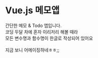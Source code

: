 # Vue.js 메모앱  
간단한 메모 & Todo 앱입니다.  
코딩 두달 차에 혼자 이리저리 해볼 때라  
모든 변수명과 함수명이 한글로 작성되어 있어요  
<br/>
지금 보니 어메이징하네ㅎㅎ;;
